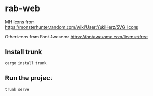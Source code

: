# rab-web

MH Icons from https://monsterhunter.fandom.com/wiki/User:YukiHerz/SVG_Icons

Other icons from Font Awesome https://fontawesome.com/license/free

## Install trunk

```
cargo install trunk
```

## Run the project

```
trunk serve
```
